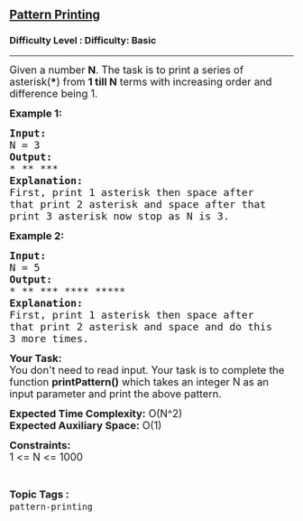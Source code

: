 <h2><a href="https://www.geeksforgeeks.org/problems/pattern-printing1347/1?page=8&difficulty=Basic&status=unsolved,attempted&sortBy=accuracy">Pattern Printing</a></h2><h3>Difficulty Level : Difficulty: Basic</h3><hr><div class="problems_problem_content__Xm_eO"><p><span style="font-size: 18px;">Given a number <strong>N</strong>. The task is to print a series of asterisk(<strong>*</strong>) from <strong>1 till N</strong> terms with increasing order and difference being 1.</span></p>
<p><strong><span style="font-size: 18px;">Example 1:</span></strong></p>
<pre><span style="font-size: 18px;"><strong>Input:</strong>
N = 3</span>
<span style="font-size: 18px;"><strong>Output:</strong>
* ** ***</span>
<span style="font-size: 18px;"><strong>Explanation:</strong>
First, print 1 asterisk then space after
that print 2 asterisk and space after that 
print 3 asterisk now stop as N is 3.</span>
</pre>
<p><strong><span style="font-size: 18px;">Example 2:</span></strong></p>
<pre><span style="font-size: 18px;"><strong>Input:</strong>
N = 5</span>
<span style="font-size: 18px;"><strong>Output:</strong>
* ** *** **** ***** </span>
<span style="font-size: 18px;"><strong>Explanation:</strong>
First, print 1 asterisk then space after
that print 2 asterisk and space and do this
3 more times.</span></pre>
<p><span style="font-size: 18px;"><strong>Your Task:&nbsp;&nbsp;</strong><br>You don't need to read input. Your task is to complete the function&nbsp;<strong>printPattern()</strong>&nbsp;which takes an integer N as an input parameter and print the above pattern.</span></p>
<p><span style="font-size: 18px;"><strong>Expected Time Complexity:</strong>&nbsp;O(N^2)<br><strong>Expected Auxiliary Space:</strong>&nbsp;O(1)</span></p>
<p><span style="font-size: 18px;"><strong>Constraints:</strong><br>1 &lt;= N &lt;= 1000</span></p></div><br><p><span style=font-size:18px><strong>Topic Tags : </strong><br><code>pattern-printing</code>&nbsp;